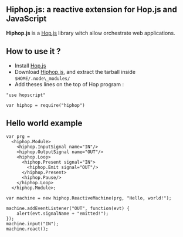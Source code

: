 Hiphop.js: a reactive extension for Hop.js and JavaScript
---------------------------------------------------------

__Hiphop.js__ is a [Hop.js](http://hop-dev.inria.fr) library witch
allow orchestrate web applications.

## How to use it ?

* Install [Hop.js](http://hop-dev.inria.fr)
* Download [Hiphop.js](), and extract the tarball inside
`$HOME/.node\_modules/`
* Add theses lines on the top of Hop program :
```hopscript
"use hopscript"

var hiphop = require("hiphop")
```

## Hello world example

```hopscript
var prg =
  <hiphop.Module>
    <hiphop.InputSignal name="IN"/>
    <hiphop.OutputSignal name="OUT"/>
    <hiphop.Loop>
      <hiphop.Present signal="IN">
        <hiphop.Emit signal="OUT"/>
      </hiphop.Present>
      <hiphop.Pause/>
    </hiphop.Loop>
  </hiphop.Module>;

var machine = new hiphop.ReactiveMachine(prg, "Hello, world!");

machine.addEventListener("OUT", function(evt) {
	alert(evt.signalName + "emitted!");
});
machine.input("IN");
machine.react();
```
